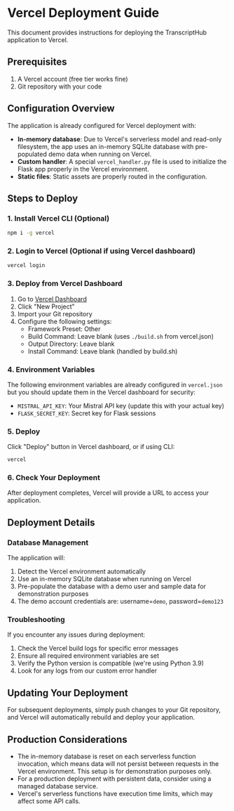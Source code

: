 # Vercel Deployment Guide

This document provides instructions for deploying the TranscriptHub application to Vercel.

## Prerequisites

1. A Vercel account (free tier works fine)
2. Git repository with your code

## Configuration Overview

The application is already configured for Vercel deployment with:

- **In-memory database**: Due to Vercel's serverless model and read-only filesystem, the app uses an in-memory SQLite database with pre-populated demo data when running on Vercel.
- **Custom handler**: A special `vercel_handler.py` file is used to initialize the Flask app properly in the Vercel environment.
- **Static files**: Static assets are properly routed in the configuration.

## Steps to Deploy

### 1. Install Vercel CLI (Optional)

```bash
npm i -g vercel
```

### 2. Login to Vercel (Optional if using Vercel dashboard)

```bash
vercel login
```

### 3. Deploy from Vercel Dashboard

1. Go to [Vercel Dashboard](https://vercel.com/dashboard)
2. Click "New Project"
3. Import your Git repository
4. Configure the following settings:
   - Framework Preset: Other
   - Build Command: Leave blank (uses `./build.sh` from vercel.json)
   - Output Directory: Leave blank
   - Install Command: Leave blank (handled by build.sh)
   
### 4. Environment Variables

The following environment variables are already configured in `vercel.json` but you should update them in the Vercel dashboard for security:

- `MISTRAL_API_KEY`: Your Mistral API key (update this with your actual key)
- `FLASK_SECRET_KEY`: Secret key for Flask sessions

### 5. Deploy

Click "Deploy" button in Vercel dashboard, or if using CLI:

```bash
vercel
```

### 6. Check Your Deployment

After deployment completes, Vercel will provide a URL to access your application.

## Deployment Details

### Database Management

The application will:
1. Detect the Vercel environment automatically
2. Use an in-memory SQLite database when running on Vercel
3. Pre-populate the database with a demo user and sample data for demonstration purposes
4. The demo account credentials are: username=`demo`, password=`demo123`

### Troubleshooting

If you encounter any issues during deployment:

1. Check the Vercel build logs for specific error messages
2. Ensure all required environment variables are set
3. Verify the Python version is compatible (we're using Python 3.9)
4. Look for any logs from our custom error handler

## Updating Your Deployment

For subsequent deployments, simply push changes to your Git repository, and Vercel will automatically rebuild and deploy your application.

## Production Considerations

- The in-memory database is reset on each serverless function invocation, which means data will not persist between requests in the Vercel environment. This setup is for demonstration purposes only.
- For a production deployment with persistent data, consider using a managed database service.
- Vercel's serverless functions have execution time limits, which may affect some API calls.